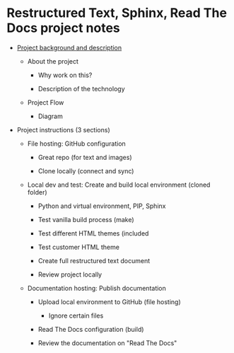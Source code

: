 # Restructured Text, Sphinx, Read The Docs project notes

-   [Project background and description](back_descr.md)

    -   About the project

        -   Why work on this?

        -   Description of the technology

    -   Project Flow

        -   Diagram

-   Project instructions (3 sections)

    -   File hosting: GitHub configuration

        -   Great repo (for text and images)

        -   Clone locally (connect and sync)

    -   Local dev and test: Create and build local environment (cloned folder)

        -   Python and virtual environment, PIP, Sphinx

        -   Test vanilla build process (make)

        -   Test different HTML themes (included

        -   Test customer HTML theme

        -   Create full restructured text document

        -   Review project locally

    -   Documentation hosting: Publish documentation

        -   Upload local environment to GitHub (file hosting)

            -   Ignore certain files

        -   Read The Docs configuration (build)

        -   Review the documentation on "Read The Docs"